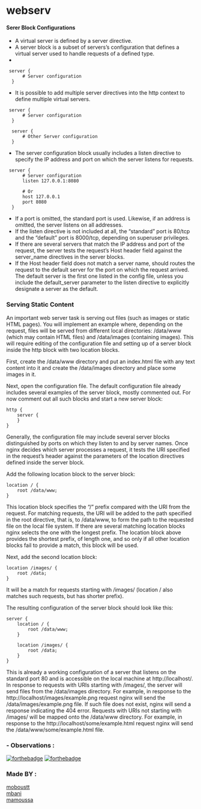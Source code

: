 # webserv

#### Serer Block Configurations
  - A virtual server is defined by a server directive.
  - A server block is a subset of servers’s configuration that defines a virtual server used to handle requests of a defined type.
  - 
  ```
   server {
        # Server configuration
    }
  ```
  - It is possible to add multiple server directives into the http context to define multiple virtual servers.
  ```
   server {
        # Server configuration
    }
    
    server {
        # Other Server configuration
    }
  ```
  
  - The server configuration block usually includes a listen directive to specify the IP address and port on which the server listens for requests.
  ```
   server {
        # Server configuration
        listen 127.0.0.1:8080
        
        # Or
        host 127.0.0.1
        port 8080
    }
  ```
  - If a port is omitted, the standard port is used. Likewise, if an address is omitted, the server listens on all addresses.
  - If the listen directive is not included at all, the “standard” port is 80/tcp and the “default” port is 8000/tcp, depending on superuser privileges.
  - If there are several servers that match the IP address and port of the request, the server tests the request’s Host header field against the server_name         directives in the server blocks.   
  - If the Host header field does not match a server name, should routes the request to the default server for the port on which the request arrived. The default     server is the first one listed in the config file, unless you include the default_server parameter to the listen directive to explicitly designate a server       as the default.

  ### Serving Static Content
  
  An important web server task is serving out files (such as images or static HTML pages). You will implement an example where, depending on the request, files     will be served from different local directories: /data/www (which may contain HTML files) and /data/images (containing images). This will require editing of     the configuration file and setting up of a server block inside the http block with two location blocks.

  First, create the /data/www directory and put an index.html file with any text content into it and create the /data/images directory and place some images in it.

  Next, open the configuration file. The default configuration file already includes several examples of the server block, mostly commented out. For now comment out all such blocks and start a new server block:
```
http {
    server {
    }
}
```
Generally, the configuration file may include several server blocks distinguished by ports on which they listen to and by server names. Once nginx decides which server processes a request, it tests the URI specified in the request’s header against the parameters of the location directives defined inside the server block.

Add the following location block to the server block:
```
location / {
    root /data/www;
}
```
This location block specifies the “/” prefix compared with the URI from the request. For matching requests, the URI will be added to the path specified in the root directive, that is, to /data/www, to form the path to the requested file on the local file system. If there are several matching location blocks nginx selects the one with the longest prefix. The location block above provides the shortest prefix, of length one, and so only if all other location blocks fail to provide a match, this block will be used.

Next, add the second location block:
```
location /images/ {
    root /data;
}
```
It will be a match for requests starting with /images/ (location / also matches such requests, but has shorter prefix).

The resulting configuration of the server block should look like this:
```
server {
    location / {
        root /data/www;
    }

    location /images/ {
        root /data;
    }
}
```

This is already a working configuration of a server that listens on the standard port 80 and is accessible on the local machine at http://localhost/. In response to requests with URIs starting with /images/, the server will send files from the /data/images directory. For example, in response to the http://localhost/images/example.png request nginx will send the /data/images/example.png file. If such file does not exist, nginx will send a response indicating the 404 error. Requests with URIs not starting with /images/ will be mapped onto the /data/www directory. For example, in response to the http://localhost/some/example.html request nginx will send the /data/www/some/example.html file.


### - Observations : 

[![forthebadge](https://forthebadge.com/images/badges/made-with-c-plus-plus.svg)](https://forthebadge.com)
[![forthebadge](https://forthebadge.com/images/badges/built-with-love.svg)](https://forthebadge.com)

### Made BY :  
[moboustt](https://github.com/M0-san)   
[mbani](https://github.com/mbani01)   
[mamoussa](https://github.com/mamoussa405)    
